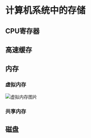 计算机系统中的存储
==============


## CPU寄存器<br>

## 高速缓存<br>

## 内存<br>

### 虚拟内存<br>
![虚拟内存图片](https://img-blog.csdnimg.cn/2019031221492982.jpg?x-oss-process=image/watermark,type_ZmFuZ3poZW5naGVpdGk,shadow_10,text_aHR0cHM6Ly9ibG9nLmNzZG4ubmV0L3FxXzMzODgzMDg1,size_16,color_FFFFFF,t_70)



### 共享内存<br>



## 磁盘<br>



